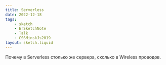 ```yaml
---
title: Serverless
date: 2022-12-18
tags:
    - sketch
    - ErSketchNote
    - Talk
    - CSSMinskJs2019
layout: sketch.liquid
---
```


Почему в Serverless столько же сервера, сколько в Wireless проводов.
